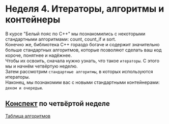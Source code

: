 Неделя 4.
Итераторы, алгоритмы и контейнеры
===================

В курсе "Белый пояс по C++" мы познакомились с некоторыми стандартными алгоритмами: count, count_if и sort.  
Конечно же, библиотека C++ гораздо богаче и содержит значительно больше стандартных алгоритмов,
которые позволяют сделать ваш код короче, понятнее и надёжнее.   
Чтобы их освоить, сначала нужно узнать, что такое `итераторы`. С этого мы и начнём четвёртую неделю.   
Затем рассмотрим `стандартные алгоритмы`, в которых используются итераторы.  
Наконец, мы познакомим вас с новыми стандартными контейнерами: `деком и очередью`.

[Конспект](./konspect.pdf) по четвёртой неделе
---
[Таблица алгоритмов](./algorithms.PNG)
